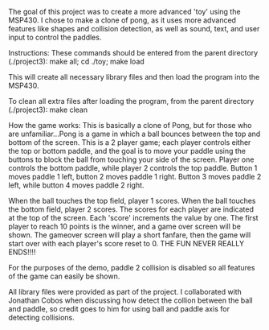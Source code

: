 The goal of this project was to create a more advanced 'toy' using the MSP430.
I chose to make a clone of pong, as it uses more advanced features like
shapes and collision detection, as well as sound, text, and user input to
control the paddles.

Instructions:
These commands should be entered from the parent directory (./project3):
make all;
cd ./toy;
make load

This will create all necessary library files and then load the program into
the MSP430.

To clean all extra files after loading the program, from the parent directory
(./project3):
make clean

How the game works:
This is basically a clone of Pong, but for those who are unfamiliar...Pong
is a game in which a ball bounces between the top and bottom of the screen.
This is a 2 player game; each player controls either the top or bottom paddle,
and the goal is to move your paddle using the buttons to block the ball
from touching your side of the screen. Player one controls the bottom paddle,
while player 2 controls the top paddle. Button 1 moves paddle 1 left, button
2 moves paddle 1 right. Button 3 moves paddle 2 left, while button 4 moves
paddle 2 right.

When the ball touches the top field, player 1 scores. When the ball touches
the bottom field, player 2 scores. The scores for each player are indicated
at the top of the screen. Each 'score' increments the value by one. The first
player to reach 10 points is the winner, and a game over screen will be shown.
The gameover screen will play a short fanfare, then the game will start over
with each player's score reset to 0. THE FUN NEVER REALLY ENDS!!!!

For the purposes of the demo, paddle 2 collision is disabled so all features
of the game can easily be shown.

All library files were provided as part of the project. I collaborated with
Jonathan Cobos when discussing how detect the collion between the ball and
paddle, so credit goes to him for using ball and paddle axis for detecting
collisions.
